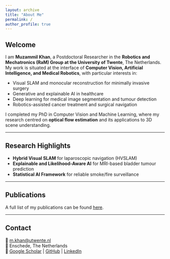```yaml
---
layout: archive
title: "About Me"
permalink: /
author_profile: true
---
```


## Welcome

I am **Muzammil Khan**, a Postdoctoral Researcher in the **Robotics and Mechatronics (RaM) Group at the University of Twente**, The Netherlands. My work is situated at the interface of **Computer Vision, Artificial Intelligence, and Medical Robotics**, with particular interests in:

- Visual SLAM and monocular reconstruction for minimally invasive surgery  
- Generative and explainable AI in healthcare  
- Deep learning for medical image segmentation and tumour detection  
- Robotics-assisted cancer treatment and surgical navigation  

I completed my PhD in Computer Vision and Machine Learning, where my research centred on **optical flow estimation** and its applications to 3D scene understanding.  

---

## Research Highlights

- **Hybrid Visual SLAM** for laparoscopic navigation (HVSLAM)
- **Explainable and Likelihood-Aware AI** for MRI-based bladder tumour prediction
- **Statistical AI Framework** for reliable smoke/fire surveillance

---

## Publications

A full list of my publications can be found [here](publications.md).  

---

## Contact

📧 m.khan@utwente.nl  
📍 Enschede, The Netherlands  
🔗 [Google Scholar](https://scholar.google.com/citations?user=PS_CX0AAAAAJ) | [GitHub](https://github.com/MUZAMMILATEO) | [LinkedIn](https://www.linkedin.com/in/muzammil-khan-ai)
